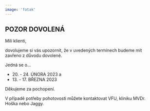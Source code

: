 ```yaml
---
image: 'fotak'
---
```


## POZOR DOVOLENÁ

Milí klienti, 

dovolujeme si vás upozornit, že v uvedených termínech 
budeme mít zavřeno z důvodu dovolené.

Jedná se o...

* <span class="bold text-danger">20. - 24. ÚNORA 2023</span> a
* <span class="bold text-danger">13. - 17. BŘEZNA 2023</span>

Děkujeme za pochopení. 

V případě potřeby pohotovosti můžete 
kontaktovat VFU, kliniku MVDr. Hoška nebo Jaggy. 